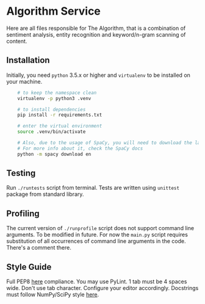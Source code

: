 # Algorithm Service

Here are all files responsible for The Algorithm, that is a combination of sentiment analysis, entity recognition and keyword/n-gram scanning of content.

## Installation

Initially, you need `python` 3.5.x or higher and `virtualenv` to be installed on your machine.

```bash
    # to keep the namespace clean
    virtualenv -p python3 .venv

    # to install dependencies
    pip install -r requirements.txt

    # enter the virtual environment
    source .venv/bin/activate

    # Also, due to the usage of SpaCy, you will need to download the language model
    # For more info about it, check the SpaCy docs
    python -m spacy download en
```

## Testing

Run `./runtests` script from terminal.
Tests are written using `unittest` package from standard library.

## Profiling

The current version of `./runprofile` script does not support command line arguments. To be modified in future. For now the `main.py` script requires substitution of all occurrences of command line arguments in the code. There's a comment there.

## Style Guide

Full PEP8 [here](https://www.python.org/dev/peps/pep-0008/) compliance. You may use PyLint. 1 tab must be 4 spaces wide. Don't use tab character. Configure your editor accordingly. Docstrings must follow NumPy/SciPy style [here](https://github.com/numpy/numpy/blob/master/doc/HOWTO_DOCUMENT.rst.txt).

